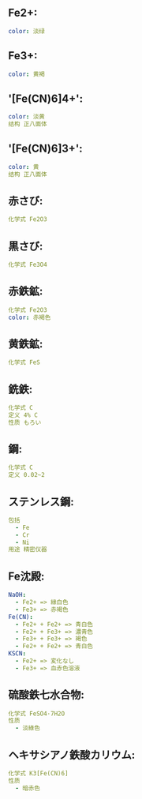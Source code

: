 ## Fe2+:

```yaml
color: 淡绿

```

## Fe3+:

```yaml
color: 黄褐

```

## '[Fe(CN)6]4+':

```yaml
color: 淡黄
结构 正八面体

```

## '[Fe(CN)6]3+':

```yaml
color: 黄
结构 正八面体

```

## 赤さび:

```yaml
化学式 Fe2O3

```

## 黒さび:

```yaml
化学式 Fe3O4

```

## 赤鉄鉱:

```yaml
化学式 Fe2O3
color: 赤褐色

```

## 黄鉄鉱:

```yaml
化学式 FeS

```

## 銑鉄:

```yaml
化学式 C
定义 4% C
性质 もろい

```

## 鋼:

```yaml
化学式 C
定义 0.02~2

```

## ステンレス鋼:

```yaml
包括
  - Fe
  - Cr
  - Ni
用途 精密仪器

```

## Fe沈殿:

```yaml
NaOH:
  - Fe2+ => 綠白色
  - Fe3+ => 赤褐色
Fe(CN):
  - Fe2+ + Fe2+ => 青白色
  - Fe2+ + Fe3+ => 濃青色
  - Fe3+ + Fe3+ => 褐色
  - Fe2+ + Fe2+ => 青白色
KSCN:
  - Fe2+ => 変化なし
  - Fe3+ => 血赤色溶液

```

## 硫酸鉄七水合物:

```yaml
化学式 FeSO4·7H2O
性质
  - 淡綠色

```

## ヘキサシアノ鉄酸カリウム:

```yaml
化学式 K3[Fe(CN)6]
性质
  - 暗赤色
```